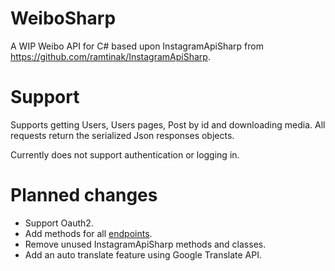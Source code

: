 # WeiboSharp

A WIP Weibo API for C# based upon InstagramApiSharp from https://github.com/ramtinak/InstagramApiSharp.

# Support
Supports getting Users, Users pages, Post by id and downloading media. All requests return the serialized Json responses objects.

Currently does not support authentication or logging in.

# Planned changes
* Support Oauth2.
* Add methods for all [endpoints](https://open.weibo.com/wiki/API%E6%96%87%E6%A1%A3/en).
* Remove unused InstagramApiSharp methods and classes.
* Add an auto translate feature using Google Translate API.





